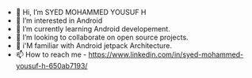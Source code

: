 - 👋 Hi, I’m SYED MOHAMMED YOUSUF H
- 👀 I’m interested in Android
- 🌱 I’m currently learning Android developement.
- 💞️ I’m looking to collaborate on open source projects.
- 🌱 i'M familiar with Android jetpack Architecture.
- 📫 How to reach me - https://www.linkedin.com/in/syed-mohammed-yousuf-h-650ab7193/
